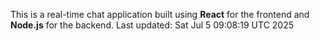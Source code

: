 This is a real-time chat application built using **React** for the frontend and **Node.js** for the backend.
Last updated: Sat Jul  5 09:08:19 UTC 2025
